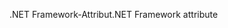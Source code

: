 <span data-ttu-id="33c58-101">.NET Framework-Attribut</span><span class="sxs-lookup"><span data-stu-id="33c58-101">.NET Framework attribute</span></span>